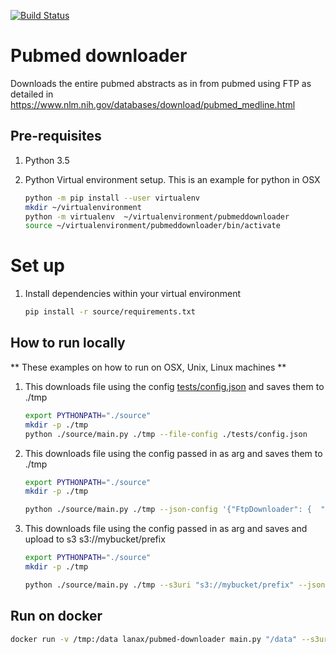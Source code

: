 [![Build Status](https://travis-ci.org/elangovana/pubmed-downloader.svg?branch=master)](https://travis-ci.org/elangovana/pubmed-downloader)


# Pubmed downloader
Downloads the entire pubmed abstracts as in from pubmed using FTP as detailed in https://www.nlm.nih.gov/databases/download/pubmed_medline.html


## Pre-requisites
1. Python 3.5

2. Python Virtual environment setup. This is an example for python in OSX
    ```bash
    python -m pip install --user virtualenv
    mkdir ~/virtualenvironment
    python -m virtualenv  ~/virtualenvironment/pubmeddownloader
    source ~/virtualenvironment/pubmeddownloader/bin/activate
    ```
    
# Set up
1. Install dependencies within your virtual environment
    ```bash
    pip install -r source/requirements.txt
    ```

## How to run locally
** These examples on how to run on OSX, Unix, Linux machines **

1. This downloads file using the config [tests/config.json](tests/config.json) and saves them to ./tmp
    ```bash
    export PYTHONPATH="./source"
    mkdir -p ./tmp
    python ./source/main.py ./tmp --file-config ./tests/config.json 
 
    ```
    
1. This downloads file using the config passed in as arg and saves them to ./tmp
    ```bash
    export PYTHONPATH="./source"
    mkdir -p ./tmp
 
    python ./source/main.py ./tmp --json-config '{"FtpDownloader": {  "host": "ftp.ncbi.nlm.nih.gov","reg_ex": "pubmed19n0499\\.xml\\.gz$","ftp_path":"/pubmed/baseline/"}}'
    
    ```
 
1. This downloads file using the config passed in as arg and saves and upload to s3 s3://mybucket/prefix
    ```bash
    export PYTHONPATH="./source"
    mkdir -p ./tmp
 
    python ./source/main.py ./tmp --s3uri "s3://mybucket/prefix" --json-config '{"FtpDownloader": {  "host": "ftp.ncbi.nlm.nih.gov","reg_ex": "pubmed19n0499\\.xml\\.gz$","ftp_path":"/pubmed/baseline/"}}'
    ```

## Run on docker

```bash
docker run -v /tmp:/data lanax/pubmed-downloader main.py "/data" --s3uri "s3://mybucket/prefix" --json-config '{"FtpDownloader": {  "host": "ftp.ncbi.nlm.nih.gov","reg_ex": "pubmed19n0499\\.xml\\.gz$","ftp_path":"/pubmed/baseline/"}}'
```